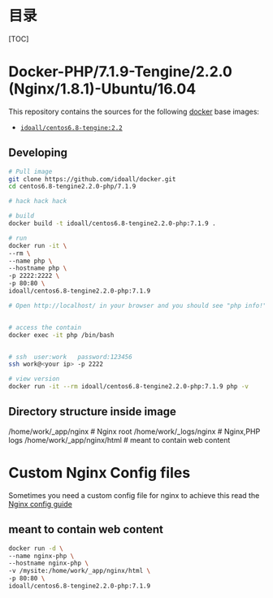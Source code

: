 # 目录

[TOC]

# Docker-PHP/7.1.9-Tengine/2.2.0 (Nginx/1.8.1)-Ubuntu/16.04


This repository contains the sources for the following [docker](https://docker.io) base images:
- [`idoall/centos6.8-tengine:2.2`](https://hub.docker.com/r/idoall/centos6.8-tengine/)


## Developing

```bash
# Pull image
git clone https://github.com/idoall/docker.git
cd centos6.8-tengine2.2.0-php/7.1.9

# hack hack hack

# build
docker build -t idoall/centos6.8-tengine2.2.0-php:7.1.9 .

# run
docker run -it \
--rm \
--name php \
--hostname php \
-p 2222:2222 \
-p 80:80 \
idoall/centos6.8-tengine2.2.0-php:7.1.9

# Open http://localhost/ in your browser and you should see "php info!"


# access the contain
docker exec -it php /bin/bash


# ssh  user:work   password:123456
ssh work@<your ip> -p 2222

# view version
docker run -it --rm idoall/centos6.8-tengine2.2.0-php:7.1.9 php -v

```


## Directory structure inside image
/home/work/_app/nginx # Nginx root
/home/work/_logs/nginx # Nginx,PHP logs
/home/work/_app/nginx/html # meant to contain web content

# Custom Nginx Config files
Sometimes you need a custom config file for nginx to achieve this read the [Nginx config guide](https://hub.docker.com/r/idoall/nginx/)

## meant to contain web content
```bash
docker run -d \
--name nginx-php \
--hostname nginx-php \
-v /mysite:/home/work/_app/nginx/html \
-p 80:80 \
idoall/centos6.8-tengine2.2.0-php:7.1.9
```
